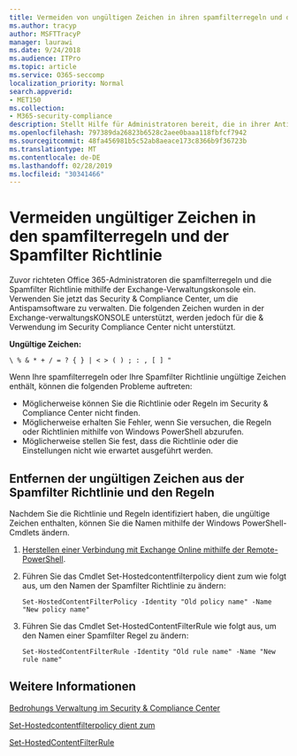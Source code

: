 ```yaml
---
title: Vermeiden von ungültigen Zeichen in ihren spamfilterregeln und der Spamfilter Richtlinie
ms.author: tracyp
author: MSFTTracyP
manager: laurawi
ms.date: 9/24/2018
ms.audience: ITPro
ms.topic: article
ms.service: O365-seccomp
localization_priority: Normal
search.appverid:
- MET150
ms.collection:
- M365-security-compliance
description: Stellt Hilfe für Administratoren bereit, die in ihrer Antispamsoftware ungültige Zeichen enthalten und beim Versuch, das Security &amp; Compliance Center zu verwenden, Probleme auftreten.
ms.openlocfilehash: 797389da26823b6528c2aee0baaa118fbfcf7942
ms.sourcegitcommit: 48fa456981b5c52ab8aeace173c8366b9f36723b
ms.translationtype: MT
ms.contentlocale: de-DE
ms.lasthandoff: 02/28/2019
ms.locfileid: "30341466"
---
```

# <a name="avoid-invalid-characters-in-your-spam-filter-rules-and-spam-filter-policy"></a>Vermeiden ungültiger Zeichen in den spamfilterregeln und der Spamfilter Richtlinie 

Zuvor richteten Office 365-Administratoren die spamfilterregeln und die Spamfilter Richtlinie mithilfe der Exchange-Verwaltungskonsole ein. Verwenden Sie jetzt das Security &amp; Compliance Center, um die Antispamsoftware zu verwalten. Die folgenden Zeichen wurden in der Exchange-verwaltungsKONSOLE unterstützt, werden jedoch für die &amp; Verwendung im Security Compliance Center nicht unterstützt.  

**Ungültige Zeichen:**
  
```\ % & * + / = ? { } | < > ( ) ; : , [ ] "```

Wenn Ihre spamfilterregeln oder Ihre Spamfilter Richtlinie ungültige Zeichen enthält, können die folgenden Probleme auftreten:
- Möglicherweise können Sie die Richtlinie oder Regeln im Security &amp; Compliance Center nicht finden.
- Möglicherweise erhalten Sie Fehler, wenn Sie versuchen, die Regeln oder Richtlinien mithilfe von Windows PowerShell abzurufen.
- Möglicherweise stellen Sie fest, dass die Richtlinie oder die Einstellungen nicht wie erwartet ausgeführt werden.

## <a name="remove-the-invalid-characters-from-the-spam-filter-policy-and-rules"></a>Entfernen der ungültigen Zeichen aus der Spamfilter Richtlinie und den Regeln

Nachdem Sie die Richtlinie und Regeln identifiziert haben, die ungültige Zeichen enthalten, können Sie die Namen mithilfe der Windows PowerShell-Cmdlets ändern. 

1. [Herstellen einer Verbindung mit Exchange Online mithilfe der Remote-PowerShell](https://docs.microsoft.com/powershell/exchange/exchange-online/connect-to-exchange-online-powershell/connect-to-exchange-online-powershell?view=exchange-ps).
    
2. Führen Sie das Cmdlet Set-Hostedcontentfilterpolicy dient zum wie folgt aus, um den Namen der Spamfilter Richtlinie zu ändern:
    
    ```
    Set-HostedContentFilterPolicy -Identity "Old policy name" -Name "New policy name"
    ```  

3. Führen Sie das Cmdlet Set-HostedContentFilterRule wie folgt aus, um den Namen einer Spamfilter Regel zu ändern:
    
    ```
    Set-HostedContentFilterRule -Identity "Old rule name" -Name "New rule name"
    ```  

  
 ## <a name="for-more-information"></a>Weitere Informationen

[Bedrohungs Verwaltung im Security &amp; Compliance Center](threat-management.md)
  
[Set-Hostedcontentfilterpolicy dient zum](https://docs.microsoft.com/powershell/module/exchange/antispam-antimalware/set-hostedcontentfilterpolicy?view=exchange-ps)

[Set-HostedContentFilterRule](https://docs.microsoft.com/powershell/module/exchange/antispam-antimalware/set-hostedcontentfilterrule?view=exchange-ps)
